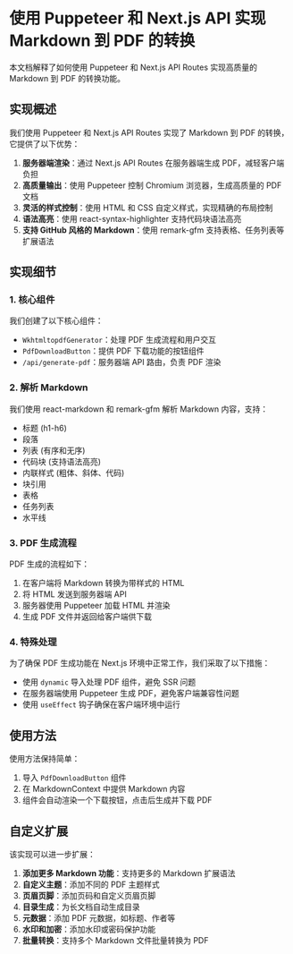 # 使用 Puppeteer 和 Next.js API 实现 Markdown 到 PDF 的转换

本文档解释了如何使用 Puppeteer 和 Next.js API Routes 实现高质量的 Markdown 到 PDF 的转换功能。

## 实现概述

我们使用 Puppeteer 和 Next.js API Routes 实现了 Markdown 到 PDF 的转换，它提供了以下优势：

1. **服务器端渲染**：通过 Next.js API Routes 在服务器端生成 PDF，减轻客户端负担
2. **高质量输出**：使用 Puppeteer 控制 Chromium 浏览器，生成高质量的 PDF 文档
3. **灵活的样式控制**：使用 HTML 和 CSS 自定义样式，实现精确的布局控制
4. **语法高亮**：使用 react-syntax-highlighter 支持代码块语法高亮
5. **支持 GitHub 风格的 Markdown**：使用 remark-gfm 支持表格、任务列表等扩展语法

## 实现细节

### 1. 核心组件

我们创建了以下核心组件：

- `WkhtmltopdfGenerator`：处理 PDF 生成流程和用户交互
- `PdfDownloadButton`：提供 PDF 下载功能的按钮组件
- `/api/generate-pdf`：服务器端 API 路由，负责 PDF 渲染

### 2. 解析 Markdown

我们使用 react-markdown 和 remark-gfm 解析 Markdown 内容，支持：

- 标题 (h1-h6)
- 段落
- 列表 (有序和无序)
- 代码块 (支持语法高亮)
- 内联样式 (粗体、斜体、代码)
- 块引用
- 表格
- 任务列表
- 水平线

### 3. PDF 生成流程

PDF 生成的流程如下：

1. 在客户端将 Markdown 转换为带样式的 HTML
2. 将 HTML 发送到服务器端 API
3. 服务器使用 Puppeteer 加载 HTML 并渲染
4. 生成 PDF 文件并返回给客户端供下载

### 4. 特殊处理

为了确保 PDF 生成功能在 Next.js 环境中正常工作，我们采取了以下措施：

- 使用 `dynamic` 导入处理 PDF 组件，避免 SSR 问题
- 在服务器端使用 Puppeteer 生成 PDF，避免客户端兼容性问题
- 使用 `useEffect` 钩子确保在客户端环境中运行

## 使用方法

使用方法保持简单：

1. 导入 `PdfDownloadButton` 组件
2. 在 MarkdownContext 中提供 Markdown 内容
3. 组件会自动渲染一个下载按钮，点击后生成并下载 PDF

## 自定义扩展

该实现可以进一步扩展：

1. **添加更多 Markdown 功能**：支持更多的 Markdown 扩展语法
2. **自定义主题**：添加不同的 PDF 主题样式
3. **页眉页脚**：添加页码和自定义页眉页脚
4. **目录生成**：为长文档自动生成目录
5. **元数据**：添加 PDF 元数据，如标题、作者等
6. **水印和加密**：添加水印或密码保护功能
7. **批量转换**：支持多个 Markdown 文件批量转换为 PDF